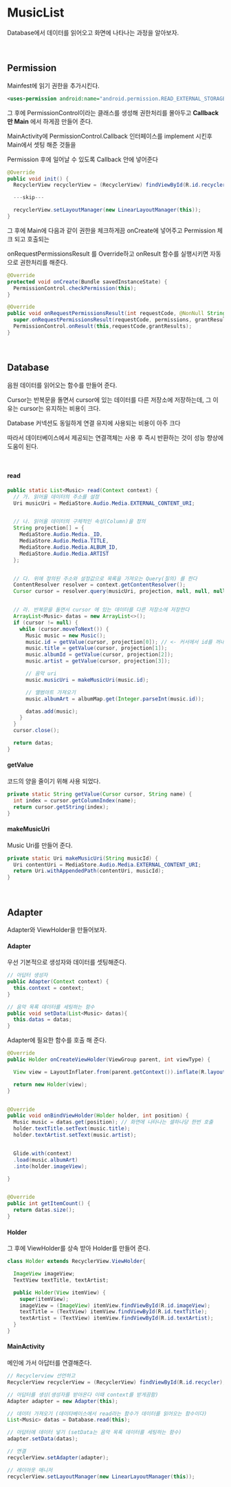 # MusicList


Database에서 데이터를 읽어오고 화면에 나타나는 과정을 알아보자.



<br/>



## Permission


Mainfest에 읽기 권한을 추가시킨다.


```xml
<uses-permission android:name="android.permission.READ_EXTERNAL_STORAGE"/>
```


그 후에 PermissionControl이라는 클래스를 생성해 권한처리를 몰아두고 **Callback만 Main** 에서 하게끔 만들어 준다.


MainActivity에 PermissionControl.Callback 인터페이스를 implement 시킨후 Main에서 셋팅 해준 것들을


Permission 후에 일어날 수 있도록 Callback 안에 넣어준다


```java
@Override
public void init() {
  RecyclerView recyclerView = (RecyclerView) findViewById(R.id.recycler);

  ---skip---

  recyclerView.setLayoutManager(new LinearLayoutManager(this));
}
```




그 후에 Main에 다음과 같이 권한을 체크하게끔 onCreate에 넣어주고 Permission 체크 되고 호출되는



onRequestPermissionsResult 를 Override하고 onResult 함수를 실행시키면  자동으로 권한처리를 해준다.



```java
@Override
protected void onCreate(Bundle savedInstanceState) {
  PermissionControl.checkPermission(this);
}
```


```java
@Override
public void onRequestPermissionsResult(int requestCode, @NonNull String[] permissions, @NonNull int[] grantResults) {
  super.onRequestPermissionsResult(requestCode, permissions, grantResults);
  PermissionControl.onResult(this,requestCode,grantResults);
}
```


<br/>



## Database


음원 데이터를 읽어오는 함수를 만들어 준다.


Cursor는 반복문을 돌면서 cursor에 있는 데이터를 다른 저장소에 저장하는데, 그 이유는 cursor는 유지하는 비용이 크다.


Database 커넥션도 동일하게 연결 유지에 사용되는 비용이 아주 크다


따라서 데이터베이스에서 제공되는 연결객체는 사용 후 즉시 반환하는 것이 성능 향상에 도움이 된다.


<br/>


#### read



```java
public static List<Music> read(Context context) {
  // 가. 읽어올 데이터의 주소를 설정
  Uri musicUri = MediaStore.Audio.Media.EXTERNAL_CONTENT_URI;


  // 나. 읽어올 데이터의 구체적인 속성(Column)을 정의
  String projection[] = {
    MediaStore.Audio.Media._ID,
    MediaStore.Audio.Media.TITLE,
    MediaStore.Audio.Media.ALBUM_ID,
    MediaStore.Audio.Media.ARTIST
  };


  // 다. 위에 정의된 주소와 설정값으로 목록을 가져오는 Query(질의) 를 한다
  ContentResolver resolver = context.getContentResolver();
  Cursor cursor = resolver.query(musicUri, projection, null, null, null);


  // 라. 반복문을 돌면서 cursor 에 있는 데이터를 다른 저장소에 저장한다
  ArrayList<Music> datas = new ArrayList<>();
  if (cursor != null) {
    while (cursor.moveToNext()) {
      Music music = new Music();
      music.id = getValue(cursor, projection[0]); // <- 커서에서 id를 꺼내서 담는다
      music.title = getValue(cursor, projection[1]);
      music.albumId = getValue(cursor, projection[2]);
      music.artist = getValue(cursor, projection[3]);

      // 음악 uri
      music.musicUri = makeMusicUri(music.id);

      // 앨범아트 가져오기
      music.albumArt = albumMap.get(Integer.parseInt(music.id));

      datas.add(music);
    }
  }
  cursor.close();

  return datas;
}
```



#### getValue


코드의 양을 줄이기 위해 사용 되었다.



```java
private static String getValue(Cursor cursor, String name) {
  int index = cursor.getColumnIndex(name);
  return cursor.getString(index);
}
```




#### makeMusicUri



Music Uri를 만들어 준다.


```java
private static Uri makeMusicUri(String musicId) {
  Uri contentUri = MediaStore.Audio.Media.EXTERNAL_CONTENT_URI;
  return Uri.withAppendedPath(contentUri, musicId);
}
```



<br/>



## Adapter



Adapter와 ViewHolder을 만들어보자.



#### Adapter




우선 기본적으로 생성자와 데이터를 셋팅해준다.




```java
// 아답터 생성자
public Adapter(Context context) {
  this.context = context;
}

// 음악 목록 데이터를 세팅하는 함수
public void setData(List<Music> datas){
  this.datas = datas;
}
```



Adapter에 필요한 함수를 호출 해 준다.


```java
@Override
public Holder onCreateViewHolder(ViewGroup parent, int viewType) {

  View view = LayoutInflater.from(parent.getContext()).inflate(R.layout.activity_main_list,parent,false);

  return new Holder(view);
}


@Override
public void onBindViewHolder(Holder holder, int position) {
  Music music = datas.get(position); // 화면에 나타나는 셀하나당 한번 호출
  holder.textTitle.setText(music.title);
  holder.textArtist.setText(music.artist);


  Glide.with(context)
  .load(music.albumArt)
  .into(holder.imageView);

}


@Override
public int getItemCount() {
  return datas.size();
}
```



#### Holder


그 후에 ViewHolder를 상속 받아 Holder를 만들어 준다.


```java
class Holder extends RecyclerView.ViewHolder{

  ImageView imageView;
  TextView textTitle, textArtist;

  public Holder(View itemView) {
    super(itemView);
    imageView = (ImageView) itemView.findViewById(R.id.imageView);
    textTitle = (TextView) itemView.findViewById(R.id.textTitle);
    textArtist = (TextView) itemView.findViewById(R.id.textArtist);
  }
}
```



#### MainActivity



메인에 가서 아답터를 연결해준다.



```java
// Recyclerview 선언하고
RecyclerView recyclerView = (RecyclerView) findViewById(R.id.recycler);

// 아답터를 생성(생성자를 받아온다 이때 context를 받게끔함)
Adapter adapter = new Adapter(this);

// 데이터 가져오기 (데이타베이스에서 read라는 함수가 데이터를 읽어오는 함수이다)
List<Music> datas = Database.read(this);

// 아답터에 데이터 넣기 (setData는 음악 목록 데이터를 세팅하는 함수)
adapter.setData(datas);

// 연결
recyclerView.setAdapter(adapter);

// 레이아웃 매니저
recyclerView.setLayoutManager(new LinearLayoutManager(this));
```
